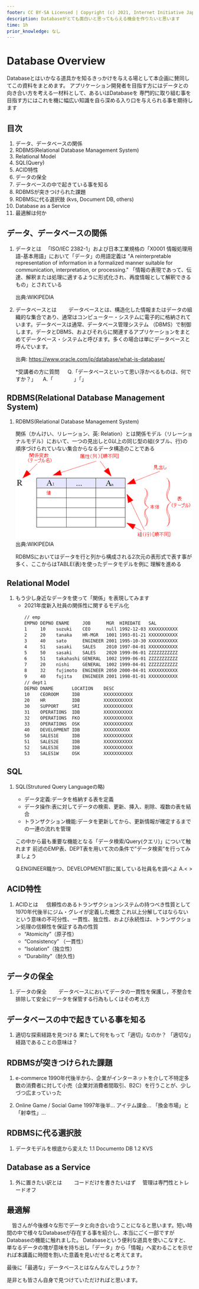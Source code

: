 ```yaml
---
footer: CC BY-SA Licensed | Copyright (c) 2021, Internet Initiative Japan Inc.
description: Databaseがとても面白いと思ってもらえる機会を作りたいと思います
time: 1h
prior_knowledge: なし
---
```


<header-table/>

# Database Overview

Databaseとはいかなる道具かを知るきっかけを与える場として本企画に賛同してこの資料をまとめます。
アプリケーション開発者を目指す方にはデータとの向き合い方を考える一材料として、あるいはDatabaseを
専門的に取り組む事を目指す方にはこれを機に幅広い知識を自ら深める入り口を与えられる事を期待します

## 目次

1. データ、データベースの関係
2. RDBMS(Relational Database Management System)
3. Relational Model
4. SQL(Query)
5. ACID特性
6. データの保全
7. データベースの中で起きている事を知る
8. RDBMSが突きつけられた課題
9. RDBMSに代る選択肢 (kvs, Document DB, others)
10. Database as a Service
11. 最適解は何か

## データ、データベースの関係

1. データとは
　「ISO/IEC 2382-1」および日本工業規格の「X0001 情報処理用語-基本用語」において「データ」の用語定義は 
  "A reinterpretable representation of information in a formalized manner suitable for communication, interpretation, or processing."
  「情報の表現であって、伝達、解釈または処理に適するように形式化され、再度情報として解釈できるもの」とされている
   
   出典:WIKIPEDIA
   
3. データベースとは
　　データベースとは、構造化した情報またはデータの組織的な集合であり、通常はコンピューター・システムに電子的に格納されています。データベースは通常、データベース管理システム
  （DBMS）で制御します。データとDBMS、およびそれらに関連するアプリケーションをまとめてデータベース・システムと呼びます。多くの場合は単にデータベースと呼んでいます。

   出典: https://www.oracle.com/jp/database/what-is-database/
   
   *受講者の方に質問
 　  Q.「データベースといって思い浮かべるものは、何ですか？」
   　A.「　　　　」「」
    
## RDBMS(Relational Database Management System)

1. RDBMS(Relational Database Management System)
   
   関係（かんけい、リレーション、英: Relation）とは関係モデル（リレーショナルモデル）において、一つの見出しと0以上の同じ型の組(タブル、行)の
   順序づけられていない集合からなるデータ構造のことである
   ![Relation](./Relational_model_concepts_ja.png "Relation")
   出典:WIKIPEDIA
   
   RDBMSにおいてはデータを行と列から構成される2次元の表形式で表す事が多く、ここからはTABLE(表)を使ったデータモデルを例に
   理解を進める
  
##  Relational Model

1. もう少し身近なデータを使って「関係」を表現してみます
   - 2021年度新入社員の関係性に関するモデル化
　　　
     ```
     // emp
     EMPNO DEPNO ENAME     JOB      MGR  HIREDATE   SAL
     1     10    suzuki    CEO      null 1992-12-03 XXXXXXXXXXX
     2     20    tanaka    HR-MGR   1001 1993-01-21 XXXXXXXXXXX        
     3     40    sato      ENGINEER 2001 1995-10-30 XXXXXXXXXXX
     4     51    sasaki    SALES    2010 1997-04-01 XXXXXXXXXXX
     5     50    sasaki    SALES    2020 1999-06-01 ZZZZZZZZZZZ
     6     51    takahashi GENERAL  1002 1999-06-01 ZZZZZZZZZZZ
     7     20    nishi     GENERAL  1002 1999-04-01 ZZZZZZZZZZZ
     8     32    fujimoto  ENGINEER 2050 2000-04-01 XXXXXXXXXXX
     9     40    fujita    ENGINEER 2001 1998-01-01 XXXXXXXXXXX
     // dept１
     DEPNO DNAME       LOCATION    DESC
     10    CEOROOM     IDB         XXXXXXXXXXX
     20    HR          IDB         XXXXXXXXXXX        
     30    SUPPORT     SRI         XXXXXXXXXXX
     31    OPERATIONS  IDB         XXXXXXXXXXX 
     32    OPERATIONS  FKO         XXXXXXXXXXX
     33    OPERATIONS  OSK         XXXXXXXXXXX
     40    DEVELOPMENT IDB         XXXXXXXXXX
     50    SALES1E     IDB         XXXXXXXXXXX
     51    SALES2E     IDB         XXXXXXXXXXX
     52    SALES3E     IDB         XXXXXXXXXXX
     53    SALES1W     OSK         XXXXXXXXXXX
     ```
##  SQL 

1. SQL(Strutured Query Languageの略)
   - データ定義:データを格納する表を定義
   - データ操作:表に対してデータの検索、更新、挿入、削除、複数の表を結合
   - トランザクション機能:データを更新してから、更新情報が確定するまでの一連の流れを管理
   
   この中から最も重要な機能となる「データ検索/Query(クエリ)」について触れます
   前述のEMP表、DEPT表を用いて次の条件で”データ検索”を行ってみましょう
   
    Q.ENGINEER職かつ、DEVELOPMENT部に属している社員名を調べよ
    A.< >

##  ACID特性

1. ACIDとは
　 信頼性のあるトランザクションシステムの持つべき性質として1970年代後半にジム・グレイが定義した概念
  これ以上分解してはならないという意味の不可分性、一貫性、独立性、および永続性は、トランザクション処理の信頼性を保証する為の性質
   - “Atomicity”（原子性）
   - “Consistency” （一貫性）
   - “Isolation”（独立性）
   - “Durability”（耐久性)

## データの保全

1. データの保全
　　データベースにおいてデータの一貫性を保護し，不整合を排除して安全にデータを保管する行為もしくはその考え方
  　
## データベースの中で起きている事を知る

1. 適切な探索経路を見つける
   果たして何をもって「適切」なのか？
   「適切な」経路であることの意味は？
 
## RDBMSが突きつけられた課題

1. e-commerce
   1990年代後半から、企業がインターネットを介して不特定多数の消費者に対して小売（企業対消費者間取引、B2C）を行うことが、少しづつ広まっていった
   
2. Online Game / Social Game
   1997年後半... 
   アイテム課金...
   「換金市場」と「射幸性」... 
   
## RDBMSに代る選択肢

1. データモデルを根底から変えた
   1.1 Documento DB
   1.2 KVS

## Database as a Service

1. 外に置きたい訳とは
　　コードだけを書きたいはず
  　管理は専門性とトレードオフ
   
## 最適解

　皆さんが今後様々な形でデータと向き合い合うことになると思います。短い時間の中で様々なDatabaseが存在する事を紹介し、本当にごく一部ですがDatabaseの機能に触れました。
 Databaseという便利な道具を使いこなすと、単なるデータの塊が意味を持ち出し「データ」から「情報」へ変わることを示せれば本講義に時間を割いた意義を見いだせると考えてます。
 
 最後に「最適な」データベースとはなんなんでしょうか？
 
 是非とも皆さん自身で見つけていただければと思います。
   
<credit-footer/>
